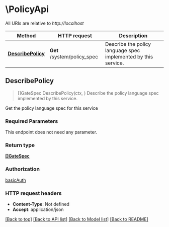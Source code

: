 # \PolicyApi

All URIs are relative to *http://localhost*

Method | HTTP request | Description
------------- | ------------- | -------------
[**DescribePolicy**](PolicyApi.md#DescribePolicy) | **Get** /system/policy_spec | Describe the policy language spec implemented by this service.



## DescribePolicy

> []GateSpec DescribePolicy(ctx, )
Describe the policy language spec implemented by this service.

Get the policy language spec for this service

### Required Parameters

This endpoint does not need any parameter.

### Return type

[**[]GateSpec**](GateSpec.md)

### Authorization

[basicAuth](../README.md#basicAuth)

### HTTP request headers

- **Content-Type**: Not defined
- **Accept**: application/json

[[Back to top]](#) [[Back to API list]](../README.md#documentation-for-api-endpoints)
[[Back to Model list]](../README.md#documentation-for-models)
[[Back to README]](../README.md)


